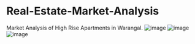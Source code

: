 # Real-Estate-Market-Analysis
Market Analysis of High Rise Apartments in Warangal. 
![image](https://user-images.githubusercontent.com/48300040/121509628-782fa380-ca04-11eb-9092-17d64c381928.png)
![image](https://user-images.githubusercontent.com/48300040/121510009-d2c8ff80-ca04-11eb-9b52-a911d8cca776.png)
![image](https://user-images.githubusercontent.com/48300040/121510022-d5c3f000-ca04-11eb-8498-d2e3066e093e.png)
